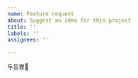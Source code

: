 ```yaml
---
name: Feature request
about: Suggest an idea for this project
title: ''
labels: ''
assignees: ''

---
```


두둥뿅🔫
